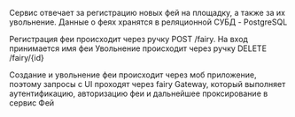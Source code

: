 Сервис отвечает за регистрацию новых фей на площадку, а также за их увольнение. 
Данные о феях хранятся в реляционной СУБД - PostgreSQL

Регистрация феи происходит через ручку POST /fairy. На вход принимается имя феи
Увольнение происходит через ручку DELETE /fairy/{id}


Создание и увольнение феи происходит через моб приложение, поэтому запросы с UI проходят через fairy Gateway, который выполняет аутентификацию, авторизацию феи и дальнейшее проксирование в сервис Фей
